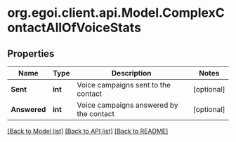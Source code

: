 
# org.egoi.client.api.Model.ComplexContactAllOfVoiceStats

## Properties

Name | Type | Description | Notes
------------ | ------------- | ------------- | -------------
**Sent** | **int** | Voice campaigns sent to the contact | [optional] 
**Answered** | **int** | Voice campaigns answered by the contact | [optional] 

[[Back to Model list]](../README.md#documentation-for-models)
[[Back to API list]](../README.md#documentation-for-api-endpoints)
[[Back to README]](../README.md)

